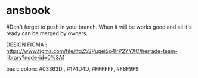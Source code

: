 # ansbook

#Don't forget to push in your branch. When it will be works good and all it's ready can be merged by owners.


DESIGN FIGMA : https://www.figma.com/file/tfqZ5SPugei5o4IrP2YYXC/herrade-team-library?node-id=0%3A1

basic colors: #03363D , #174D4D, #FFFFFF, #F8F9F9
